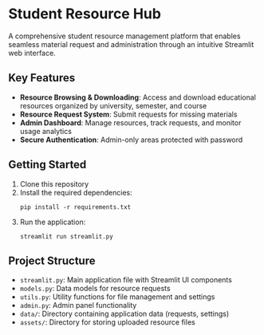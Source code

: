 # Student Resource Hub

A comprehensive student resource management platform that enables seamless material request and administration through an intuitive Streamlit web interface.

## Key Features

- **Resource Browsing & Downloading**: Access and download educational resources organized by university, semester, and course
- **Resource Request System**: Submit requests for missing materials
- **Admin Dashboard**: Manage resources, track requests, and monitor usage analytics
- **Secure Authentication**: Admin-only areas protected with password

## Getting Started

1. Clone this repository
2. Install the required dependencies:
   ```
   pip install -r requirements.txt
   ```
3. Run the application:
   ```
   streamlit run streamlit.py
   ```

## Project Structure

- `streamlit.py`: Main application file with Streamlit UI components
- `models.py`: Data models for resource requests
- `utils.py`: Utility functions for file management and settings
- `admin.py`: Admin panel functionality
- `data/`: Directory containing application data (requests, settings)
- `assets/`: Directory for storing uploaded resource files


